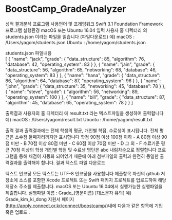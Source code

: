 # BoostCamp_GradeAnalyzer
성적 결과분석 프로그램
사용언어 및 프레임워크
Swift 3.1
Foundation Framework
프로그램 실행환경
macOS 또는 Ubuntu 16.04
입력
사용자 홈 디렉터리 의 students.json 이라는 파일을 읽습니다 (파일다운로드)
예)
macOS : /Users/yagom/students.json
Ubuntu : /home/yagom/students.json


students.json 파일내용  
[
   {
     "name": "jack",
     "grade": {
       "data_structure": 85,
       "algorithm": 76,
       "database": 42,
       "operating_system": 83
     }
   },
   {
     "name": "jain",
     "grade": {
       "data_structure": 56,
       "algorithm": 65,
       "networking": 68,
       "database": 46,
       "operating_system": 83
     }
   },
   {
     "name": "hana",
     "grade": {
       "data_structure": 86,
       "algorithm": 64,
       "database": 87,
       "operating_system": 96
     }
   },
   {
     "name": "john",
     "grade": {
       "data_structure": 35,
       "networking": 45,
       "database": 78
     }
   },
   {
     "name": "steve",
     "grade": {
       "algorithm": 56,
       "networking": 89,
       "operating_system": 100
     }
   },
   {
     "name": "bill",
     "grade": {
       "data_structure": 87,
       "algorithm": 45,
       "database": 65,
       "operating_system": 78
     }
   }
 ]


출력결과
사용자의 홈 디렉터리 에 result.txt 라는 텍스트파일을 생성하여 출력합니다
예)
macOS : /Users/yagom/result.txt
Ubuntu : /home/yagom/result.txt


출력 결과
출력결과에는 전체 학생의 평균, 개인별 학점, 수료생이 표시됩니다.
전체 평균은 소수점 둘째자리까지만 표시합니다
학점
90점 이상 100점 이하 - A
80점 이상 90점 미만 - B
70점 이상 80점 미만 - C
60점 이상 70점 미만 - D
그 외 - F
수료기준
평균 70점 이상의 학생
개인별 학점 및 수료생 명단은 abc 내림차순으로 정렬합니다
프로그램을 통해 채점이 자동화 되어있기 때문에 아래 첨부파일의 출력과 완전히 동일한 출력결과를 출력해야 합니다.
결과 텍스트 파일 다운로드
 
텍스트 인코딩
모든 텍스트는 UTF-8 인코딩을 사용합니다
제출항목
자신의 github 저장소에 소스를 포함한 Xcode 프로젝트 또는 Swift 패키지 프로젝트를 업로드하여 해당 저장소 주소를 제출합니다.
macOS 또는 Ubuntu 16.04에서 실행가능한 실행파일을 제출합니다.
실행파일 이름 : Grade_{영문이름} [대소문자 유의] 예) Grade_kim_ki_dong
지원서 페이지(http://apply.connect.or.kr/connect/boostcamp/)내에 다음과 같은 항목에 기입 혹은 업로드  .
    
 
